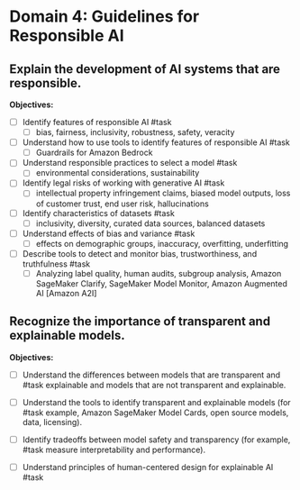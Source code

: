 # Domain 4: Guidelines for Responsible AI

## Explain the development of AI systems that are responsible.

**Objectives:**

- [ ] Identify features of responsible AI #task
	- [ ] bias, fairness, inclusivity, robustness, safety, veracity
- [ ] Understand how to use tools to identify features of responsible AI #task 
	- [ ] Guardrails for Amazon Bedrock
- [ ] Understand responsible practices to select a model #task
	- [ ] environmental considerations, sustainability
- [ ] Identify legal risks of working with generative AI #task 
	- [ ]  intellectual property infringement claims, biased model outputs, loss of customer trust, end user risk, hallucinations
- [ ] Identify characteristics of datasets #task
	- [ ] inclusivity, diversity, curated data sources, balanced datasets
- [ ] Understand effects of bias and variance #task
	- [ ] effects on demographic groups, inaccuracy, overfitting, underfitting
- [ ] Describe tools to detect and monitor bias, trustworthiness, and truthfulness #task
	- [ ] Analyzing label quality, human audits, subgroup analysis, Amazon SageMaker Clarify, SageMaker Model Monitor, Amazon Augmented AI [Amazon A2I]

## Recognize the importance of transparent and explainable models.

**Objectives:**

- [ ] Understand the differences between models that are transparent and #task
explainable and models that are not transparent and explainable.
- [ ] Understand the tools to identify transparent and explainable models (for #task
example, Amazon SageMaker Model Cards, open source models, data,
licensing).
- [ ] Identify tradeoffs between model safety and transparency (for example, #task
measure interpretability and performance).
- [ ] Understand principles of human-centered design for explainable AI #task

